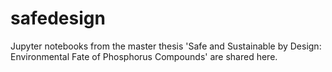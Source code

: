 # safedesign
Jupyter notebooks from the master thesis 'Safe and Sustainable by Design: Environmental Fate of Phosphorus Compounds' are shared here.
